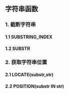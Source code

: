 ## 字符串函数

### 1. 截断字符串

#### 1.1 SUBSTRING_INDEX

#### 1.2 SUBSTR

### 2. 获取字符串位置

#### 2.1 LOCATE(substr,str) 

#### 2.2 POSITION(substr IN str) 